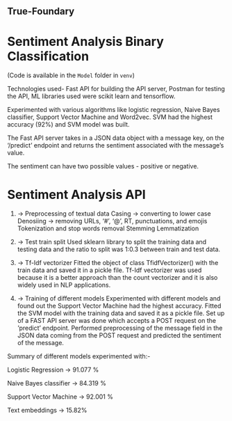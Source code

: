 ## True-Foundary
# Sentiment Analysis Binary Classification


(Code is available in the ```Model``` folder in ```venv```)

Technologies used- Fast API for building the API server, Postman for testing the API, ML libraries used were scikit learn and tensorflow.


Experimented with various algorithms like logistic regression, Naive Bayes classifier, Support Vector Machine and Word2vec. SVM had the highest accuracy (92%) and SVM model was built.


The Fast API server takes in a JSON data object with a message key, on the ‘/predict’ endpoint and returns the sentiment associated with the message’s value. 


The sentiment can have two possible values - positive or negative.



# Sentiment Analysis API
1) -> Preprocessing of textual data
Casing -> converting to lower case
Denosiing -> removing URLs, ‘#’, ‘@’, RT, punctuations, and emojis
Tokenization and stop words removal
Stemming
Lemmatization

2) -> Test train split
Used sklearn library to split the training data and testing data and the ratio to split was 1:0.3 between train and test data.

3) -> Tf-Idf vectorizer
Fitted the object of class TfidfVectorizer() with the train data and saved it in a pickle file.
Tf-Idf vectorizer was used because it is a better approach than the count vectorizer and it is also widely used in NLP applications.

4) -> Training of different models
Experimented with different models and found out the Support Vector Machine had the highest accuracy.
Fitted the SVM model with the training data and saved it as a pickle file.
Set up of a FAST API server was done which accepts a POST request on the ’predict’ endpoint.
Performed preprocessing of the message field in the JSON data coming from the POST request and predicted the sentiment of the message.


Summary of different models experimented with:-

Logistic Regression  -> 91.077 %


Naive Bayes classifier -> 84.319 %


Support Vector Machine -> 92.001 %


Text embeddings -> 15.82%

